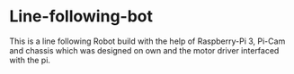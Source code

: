 # Line-following-bot
This is a line following Robot build with the help of Raspberry-Pi 3, Pi-Cam and chassis which was designed on own and the motor driver interfaced with the pi.
